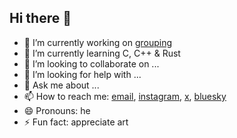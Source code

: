 ## Hi there 👋

- 🔭 I’m currently working on [grouping](https://github.com/francisc0arauj0/grouping)
- 🌱 I’m currently learning C, C++ & Rust
- 👯 I’m looking to collaborate on ...
- 🤔 I’m looking for help with ...
- 💬 Ask me about ...
- 📫 How to reach me: [email](franciscocoelhoaraujo492000@gmail.com), [instagram](https://instagram.com/francisc0.arauj0), [x](https://x.com/Francisc0Araujo), [bluesky](francisc0arauj0.bsky.social)
- 😄 Pronouns: he
- ⚡ Fun fact: appreciate art

